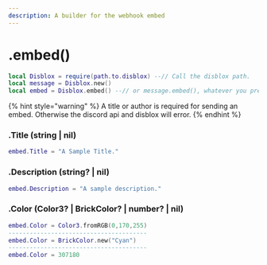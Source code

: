 ```yaml
---
description: A builder for the webhook embed
---
```


# .embed()

```lua
local Disblox = require(path.to.disblox) --// Call the disblox path.
local message = Disblox.new()
local embed = Disblox.embed() --// or message.embed(), whatever you prefer.
```

{% hint style="warning" %}
A title or author is required for sending an embed. Otherwise the discord api and disblox will error.
{% endhint %}

### .Title (string | nil)

```lua
embed.Title = "A Sample Title."
```

### .Description (string? | nil)

```lua
embed.Description = "A sample description."
```

### .Color (Color3? | BrickColor? | number? | nil)

```lua
embed.Color = Color3.fromRGB(0,170,255)
---------------------------------------
embed.Color = BrickColor.new("Cyan")
---------------------------------------
embed.Color = 307180
```

